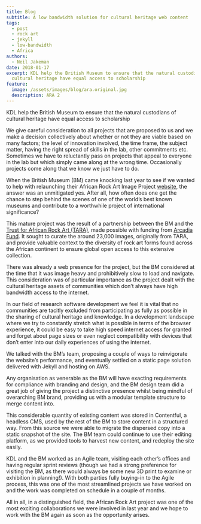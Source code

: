 ```yaml
---
title: Blog
subtitle: A low bandwidth solution for cultural heritage web content
tags:
  - post
  - rock art
  - jekyll
  - low-bandwidth
  - Africa
authors:
  - Neil Jakeman
date: 2018-01-17
excerpt: KDL help the British Museum to ensure that the natural custodians of
  cultural heritage have equal access to scholarship
feature:
  image: /assets/images/blog/ara.original.jpg
  description: ARA 2
---
```


KDL help the British Museum to ensure that the natural custodians of cultural heritage have equal access to scholarship

We give careful consideration to all projects that are proposed to us and we make a decision collectively about whether or not they are viable based on many factors; the level of innovation involved, the time frame, the subject matter, having the right spread of skills in the lab, other commitments etc. Sometimes we have to reluctantly pass on projects that appeal to everyone in the lab but which simply came along at the wrong time. Occasionally projects come along that we know we just have to do.

When the British Museum (BM) came knocking last year to see if we wanted to help with relaunching their African Rock Art Image Project [website](https://africanrockart.britishmuseum.org), the answer was an unmitigated yes. After all, how often does one get the chance to step behind the scenes of one of the world’s best known museums and contribute to a worthwhile project of international significance?

This mature project was the result of a partnership between the BM and the [Trust for African Rock Art (TARA)](https://africanrockart.org/), made possible with funding from [Arcadia Fund](https://www.arcadiafund.org.uk/). It sought to curate the around 23,000 images, originally from TARA, and provide valuable context to the diversity of rock art forms found across the African continent to ensure global open access to this extensive collection.

There was already a web presence for the project, but the BM considered at the time that it was image heavy and prohibitively slow to load and navigate. This consideration was of particular importance as the project dealt with the cultural heritage assets of communities which don’t always have high bandwidth access to the internet.

In our field of research software development we feel it is vital that no communities are tacitly excluded from participating as fully as possible in the sharing of cultural heritage and knowledge. In a development landscape where we try to constantly stretch what is possible in terms of the browser experience, it could be easy to take high speed internet access for granted and forget about page sizes or even neglect compatibility with devices that don’t enter into our daily experiences of using the internet.

We talked with the BM’s team, proposing a couple of ways to reinvigorate the website’s performance, and eventually settled on a static page solution delivered with Jekyll and hosting on AWS.

Any organisation as venerable as the BM will have exacting requirements for compliance with branding and design, and the BM design team did a great job of giving the project a distinctive presence whilst being mindful of overarching BM brand, providing us with a modular template structure to merge content into.

This considerable quantity of existing content was stored in Contentful, a headless CMS, used by the rest of the BM to store content in a structured way. From this source we were able to migrate the dispersed copy into a static snapshot of the site. The BM team could continue to use their editing platform, as we provided tools to harvest new content, and redeploy the site easily.

KDL and the BM worked as an Agile team, visiting each other’s offices and having regular sprint reviews (though we had a strong preference for visiting the BM, as there would always be some new 3D print to examine or exhibition in planning!). With both parties fully buying-in to the Agile process, this was one of the most streamlined projects we have worked on and the work was completed on schedule in a couple of months.

All in all, in a distinguished field, the African Rock Art project was one of the most exciting collaborations we were involved in last year and we hope to work with the BM again as soon as the opportunity arises.
